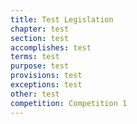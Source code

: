 ```yaml
---
title: Test Legislation
chapter: test
section: test
accomplishes: test
terms: test
purpose: test
provisions: test
exceptions: test
other: test
competition: Competition 1
---
```

